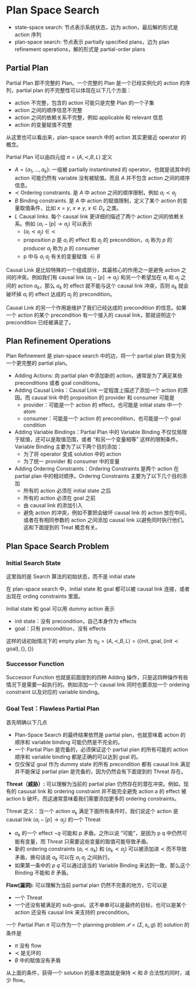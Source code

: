 # Plan Space Search
- state-space search: 节点表示系统状态，边为 action，最后解的形式是 action 序列
- plan-space search: 节点表示 partially specified plans，边为 plan refinement operations，解的形式是 partial-order plans

## Partial Plan
Partial Plan 即不完整的 Plan。一个完整的 Plan 是一个已经实例化的 action 的序列，partial plan 的不完整性可以体现在以下几个方面：
- action 不完整，包含的 action 可能只是完整 Plan 的一个子集
- action 之间的顺序信息不完整
- action 之间的依赖关系不完整，例如 applicable 和 relevant 信息
- action 的变量赋值不完整

从这里也可以看出来，plan-space search 中的 action 其实更接近 operator 的概念。

Partial Plan 可以由四元组 $\pi=(A, \prec, B, L)$ 定义
- $A=\{a_1, ..., a_k\}$: 一组被 partially instantinated 的 operator。也就是说其中的 action 可能仍然有 variable 没有被赋值。而且 $A$ 并不包含 action 之间的顺序信息。
- $\prec$ Ordering constraints. 是 $A$ 中 action 之间的顺序限制，例如 $a_i \prec a_j$
- $B$ Binding constraints. 是 $A$ 中 action 的赋值限制，定义了某个 action 的变量取值条件，比如 $x=y$, $x\neq y$, $x\in D_x$ 之类。
- $L$ Causal links. 每个 causal link 更详细的描述了两个 action 之间的依赖关系。例如 $\langle a_i - [p] \rightarrow a_j \rangle$ 可以表示
  - $(a_i\prec a_j) \in \prec$
  - proposition $p$ 是 $a_i$ 的 effect 和 $a_j$ 的 precondition，$a_i$ 称为 $p$ 的 producer $a_j$ 称为 $p$ 的 consumer
  - p 中与 $a_i$ $a_j$ 有关的变量赋值 $\in B$

Causal Link 是比较特殊的一个组成部分，其最核心的作用之一是避免 action 之间的冲突。例如我们有 causal link $\langle a_i - [p] \rightarrow a_j \rangle$ 和另一个希望加在 $a_i$ 和 $a_j$ 之间的 action $a_k$，那么 $a_k$ 的 effect 就不能与这个 causal link 冲突，否则 $a_k$ 就会破坏掉 $a_i$ 的 effect 达成的 $a_j$ 的 precondition。

Causal Link 的另一个作用是维护了我们已经达成的 precondition 的信息。如果一个 action 的某个 precondition 有一个接入的 causal link，那就说明这个 precondition 已经被满足了。

## Plan Refinement Operations
Plan Refinement 是 plan-space search 中的边，将一个 partial plan 转变为另一个更完整的 partial plan。

- Adding Actions: 向 partial plan 中添加新的 action，通常是为了满足某些 preconditions 或者 goal conditions。
- Adding Causal Links：Causal Link 一定程度上描述了添加一个 action 的原因。而 causal link 中的 proposition 的 provider 和 consumer 可能是
  - provider：可能是一个 action 的 effect，也可能是 initial state 中一个 atom
  - consumer：可能是一个 action 的 precondition，也可能是一个 goal condition
- Adding Variable Bindings：Partial Plan 中的 Variable Binding 不仅仅局限于赋值，还可以是取值范围，或者 “和另一个变量相等” 这样的限制条件。Variable Binding 主要为了以下两个目的添加：
  - 为了将 operator 变成 solution 中的 action
  - 为了统一 provider 和 consumer 中的变量
- Adding Ordering Constraints：Ordering Constraints 是两个 action 在 partial plan 中的相对顺序。Ordering Constraints 主要为了以下几个目的添加
  - 所有的 action 必须在 initial state 之后
  - 所有的 action 必须在 goal 之前
  - 由 causal link 的添加引入
  - 避免 action 的冲突，例如不要把会破坏 causal link 的 action 放在中间，或者在有相同参数的 action 之间添加 causal link 以避免同时执行他们。这和下面提到的 Treat 概念有关。



## Plan Space Search Problem
### Initial Search State
这里指的是 Search 算法的初始状态，而不是 initial state

在 plan-space search 中，initial state 和 goal 都可以被 causal link 连接，或者出现在 ording constraints 里面。

Initial state 和 goal 可以用 dummy action 表示
- init state：没有 precondition，自己本身作为 effects
- goal：只有 precondition，没有 effects

这样的话初始情况下的 empty plan 为 $\pi_0=(A, \prec, B, L) = (\{\text{init}, \text{goal}, (\text{init}\prec \text{goal}), \{\}, \{\})$

### Successor Function
Successor Function 也就是前面提到的四种 Adding 操作，只是这四种操作有些情况下是需要一起执行的。例如添加一个 causal link 同时也要添加一个 ordering constraint 以及对应的 variable binding。

### Goal Test：Flawless Partial Plan
首先明确以下几点
- Plan-Space Search 的最终结果依然是 partial plan，也就意味着 action 的顺序和 variable binding 可能仍然是不完全的。
- 一个 Partial Plan 是完备的，必须保证这个 partial plan 的所有可能的 action 顺序和 variable binding 都是正确的可以达到 goal 的。
- 仅仅保证 goal 作为 dummy state 的所有 precondition 都有 causal link 满足并不能保证 partial plan 是完备的，因为仍然会有下面提到的 Threat 存在。

**Threat（威胁）:** 可以理解为当前的 partial plan 仍然存在的潜在冲突。例如，现有的 casusal link 和 ordering constraint 并不能完全避免 action a 的 effect 被 action b 破坏。而这通常意味着我们需要添加更多的 ordering constraints。

Threat 定义：当一个 action $a_k$ 满足下面所有条件时，我们说这个 action 是 causal link $\langle a_i - [p] \rightarrow a_j \rangle$ 的一个 Threat
- $a_k$ 的一个 effect $\neg q$ 可能和 $p$ 矛盾。之所以说 “可能”，是因为 p q 中仍然可能有变量，而 Threat 只需要这些变量的取值可能导致矛盾。
- 新的 ordering constraints $(a_i\prec a_k)$ 和 $(a_k \prec a_j)$ 可以被添加进 $\prec$ 而不导致矛盾，换句话说 $a_k$ 可以在 $a_i$ $a_j$ 之间执行。
- 如果第一条中的 $p$ $q$ 可以通过适当的 Variable Binding 来达到一致，那么这个 Binding 不能和 $B$ 矛盾。

**Flaw(漏洞):** 可以理解为当前 partial plan 仍然不完善的地方，它可以是
- 一个 Threat
- 一个还没有被满足的 sub-goal。这不单单可以是最终的目标，也可以是某个 action 还没有 causal link 来支持的 precondition。

一个 Partial Plan $\pi$ 可以作为一个 planning problem $\mathcal{P}=(\Sigma, s_i, g)$ 的 solution 的条件是
- $\pi$ 没有 flow
- $\prec$ 是无环的
- $B$ 中的赋值没有矛盾

从上面的条件，获得一个 solution 的基本思路就是保持 $\prec$ 和 $B$ 合法性的同时，减少 flow。
